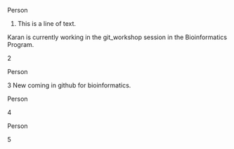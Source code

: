 Person

1. This is a line of text.



Karan is currently working in the git_workshop session in the Bioinformatics Program.

2



Person

3 New coming in github for bioinformatics.



Person

4



Person

5




